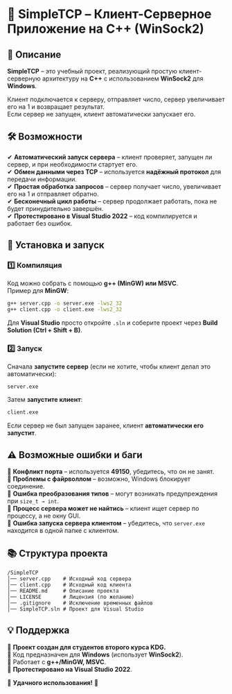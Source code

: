 # **🔗 SimpleTCP – Клиент-Серверное Приложение на C++ (WinSock2)**  

## **📌 Описание**  
**SimpleTCP** – это учебный проект, реализующий простую клиент-серверную архитектуру на **C++** с использованием **WinSock2** для **Windows**.  

Клиент подключается к серверу, отправляет число, сервер увеличивает его на 1 и возвращает результат.  
Если сервер не запущен, клиент автоматически запускает его.  

## **🛠 Возможности**  
✔ **Автоматический запуск сервера** – клиент проверяет, запущен ли сервер, и при необходимости стартует его.  
✔ **Обмен данными через TCP** – используется **надёжный протокол** для передачи информации.  
✔ **Простая обработка запросов** – сервер получает число, увеличивает его на 1 и отправляет обратно.  
✔ **Бесконечный цикл работы** – сервер продолжает работать, пока не будет принудительно завершён.  
✔ **Протестировано в Visual Studio 2022** – код компилируется и работает без ошибок.  

## **🚀 Установка и запуск**  
### **1️⃣ Компиляция**  
Код можно собрать с помощью **g++ (MinGW) или MSVC**.  
Пример для **MinGW**:  
```sh
g++ server.cpp -o server.exe -lws2_32
g++ client.cpp -o client.exe -lws2_32
```  

Для **Visual Studio** просто откройте `.sln` и соберите проект через **Build Solution (Ctrl + Shift + B)**.  

### **2️⃣ Запуск**  
Сначала **запустите сервер** (если не хотите, чтобы клиент делал это автоматически):  
```sh
server.exe
```  
Затем **запустите клиент**:  
```sh
client.exe
```  
Если сервер не был запущен заранее, клиент **автоматически его запустит**.  

## **⚠ Возможные ошибки и баги**  
🔹 **Конфликт порта** – используется **49150**, убедитесь, что он не занят.  
🔹 **Проблемы с файрволлом** – возможно, Windows блокирует соединение.  
🔹 **Ошибка преобразования типов** – могут возникать предупреждения при `size_t → int`.  
🔹 **Процесс сервера может не найтись** – клиент ищет сервер по процессу, а не окну GUI.  
🔹 **Ошибка запуска сервера клиентом** – убедитесь, что `server.exe` находится в одной папке с клиентом.  

## **📚 Структура проекта**  
```
/SimpleTCP
│── server.cpp    # Исходный код сервера
│── client.cpp    # Исходный код клиента
│── README.md     # Описание проекта
│── LICENSE       # Лицензия (по желанию)
│── .gitignore    # Исключение временных файлов
│── SimpleTCP.sln # Проект для Visual Studio
```

## **💡 Поддержка**  
🔹 **Проект создан для студентов второго курса KDG.**  
🔹 Код предназначен для **Windows** (использует **WinSock2**).  
🔹 Работает с **g++/MinGW, MSVC**.  
🔹 **Протестировано на Visual Studio 2022**.  

🚀 **Удачного использования!** 🎯
